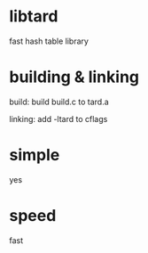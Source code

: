 # libtard
fast hash table library

# building & linking
build: build build.c to tard.a

linking: add -ltard to cflags

# simple
yes

# speed
fast
